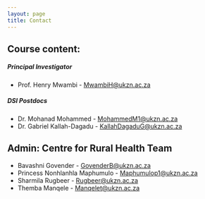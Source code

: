 ```yaml
---
layout: page
title: Contact 
--- 
```


## Course content:

##### Principal Investigator
* Prof. Henry Mwambi - [MwambiH@ukzn.ac.za](MwambiH@ukzn.ac.za)

##### DSI Postdocs
* Dr. Mohanad Mohammed - [MohammedM1@ukzn.ac.za](MohammedM1@ukzn.ac.za)
* Dr. Gabriel Kallah-Dagadu - [KallahDagaduG@ukzn.ac.za](KallahDagaduG@ukzn.ac.za)

## Admin: Centre for Rural Health Team
* Bavashni Govender - [GovenderB@ukzn.ac.za](GovenderB@ukzn.ac.za)
* Princess Nonhlanhla Maphumulo - [Maphumulop1@ukzn.ac.za](Maphumulop1@ukzn.ac.za)
* Sharmila Rugbeer - [Rugbeer@ukzn.ac.za](Rugbeer@ukzn.ac.za)
* Themba Manqele - [Manqelet@ukzn.ac.za](Manqelet@ukzn.ac.za)
